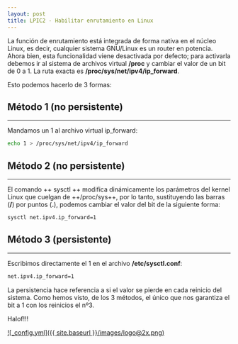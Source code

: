 ```yaml
---
layout: post
title: LPIC2 - Habilitar enrutamiento en Linux
---
```


La función de enrutamiento está integrada de forma nativa en el núcleo Linux, es decir, cualquier sistema GNU/Linux es un
router en potencia. Ahora bien, esta funcionalidad viene desactivada por defecto; para activarla debemos ir al sistema de
archivos virtual **/proc** y cambiar el valor de un bit de 0 a 1. La ruta exacta es **/proc/sys/net/ipv4/ip_forward**.

Esto podemos hacerlo de 3 formas:

## Método 1 (no persistente)
***
Mandamos un 1 al archivo virtual ip_forward:

```bash
echo 1 > /proc/sys/net/ipv4/ip_forward
```


## Método 2 (no persistente)
***
El comando ++ sysctl ++ modifica dinámicamente los parámetros del kernel Linux que cuelgan de ++/proc/sys++, por lo tanto,
sustituyendo las barras (**/**) por puntos (**.**), podemos cambiar el valor del bit de la siguiente forma:


```bash
sysctl net.ipv4.ip_forward=1
```

## Método 3 (persistente) 
***
Escribimos directamente el 1 en el archivo **/etc/sysctl.conf**:

```bash
net.ipv4.ip_forward=1
```
La persistencia hace referencia a si el valor se pierde en cada reinicio del sistema. Como hemos visto, de los 3 métodos, el
único que nos garantiza el bit a 1 con los reinicios el nº3.


Halof!!!

[![_config.yml]({{ site.baseurl }}/images/logo@2x.png)](https://www.lpi.org)


